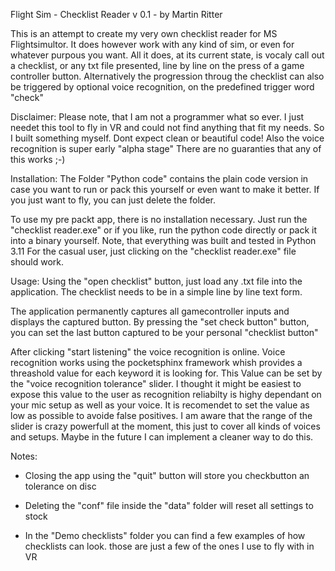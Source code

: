 Flight Sim - Checklist Reader v 0.1 - by Martin Ritter

This is an attempt to create my very own checklist reader for MS Flightsimultor. 
It does however work with any kind of sim, or even for whatever purpous you want.
All it does, at its current state, is vocaly call out a checklist, or any txt file presented,
line by line on the press of a game controller button.
Alternatively the progression throug the checklist can also be triggered by optional
voice recognition, on the predefined trigger word "check"

Disclaimer:
  Please note, that I am not a programmer what so ever. I just needet this tool to fly
  in VR and could not find anything that fit my needs. So I built something myself.
  Dont expect clean or beautiful code!
  Also the voice recognition is super early "alpha stage" 
  There are no guaranties that any of this works ;-)

Installation:
  The Folder "Python code" contains the plain code version in case you want to run or
  pack this yourself or even want to make it better. If you just want to fly, you can just delete the folder.

  To use my pre packt app, there is no installation necessary. Just run the "checklist reader.exe" or if you like, run the python 
  code directly or pack it into a binary yourself. Note, that everything was built and tested 
  in Python 3.11
  For the casual user, just clicking on the "checklist reader.exe" file should work.

Usage:
  Using the "open checklist" button, just load any .txt file into the application.
  The checklist needs to be in a simple line by line text form.

  The application permanently captures all gamecontroller inputs and displays the
  captured button. By pressing the "set check button" button, you can set the last
  button captured to be your personal "checklist button"

  After clicking "start listening" the voice recognition is online.
  Voice recognition works using the pocketsphinx framework whish provides
  a threashold value for each keyword it is looking for. 
  This Value can be set by the "voice recognition tolerance" slider.
  I thought it might be easiest to expose this value to the user as recognition reliabilty
  is highy dependant on your mic setup as well as your voice.
  It is recomendet to set the value as low as possible to avoide false positives.
  I am aware that the range of the slider is crazy powerfull at the moment,
  this just to cover all kinds of voices and setups. Maybe in the future I can
  implement a cleaner way to do this.

Notes:
  - Closing the app using the "quit" button will store you checkbutton an tolerance on disc

  - Deleting the "conf" file inside the "data" folder will reset all settings to stock

  - In the "Demo checklists" folder you can find a few examples of how checklists can look.
    those are just a few of the ones I use to fly with in VR



